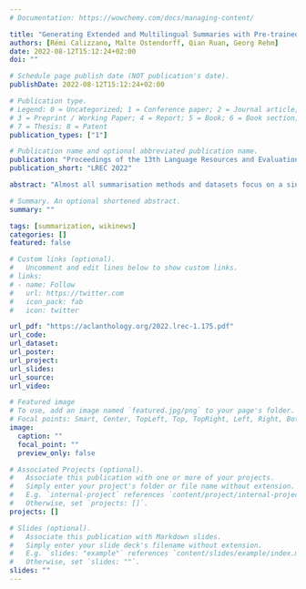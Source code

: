```yaml
---
# Documentation: https://wowchemy.com/docs/managing-content/

title: "Generating Extended and Multilingual Summaries with Pre-trained Transformers"
authors: [Rémi Calizzano, Malte Ostendorff, Qian Ruan, Georg Rehm]
date: 2022-08-12T15:12:24+02:00
doi: ""

# Schedule page publish date (NOT publication's date).
publishDate: 2022-08-12T15:12:24+02:00

# Publication type.
# Legend: 0 = Uncategorized; 1 = Conference paper; 2 = Journal article;
# 3 = Preprint / Working Paper; 4 = Report; 5 = Book; 6 = Book section;
# 7 = Thesis; 8 = Patent
publication_types: ["1"]

# Publication name and optional abbreviated publication name.
publication: "Proceedings of the 13th Language Resources and Evaluation Conference (LREC 2022)"
publication_short: "LREC 2022"

abstract: "Almost all summarisation methods and datasets focus on a single language and short summaries. We introduce a new dataset called WikinewsSum for English, German, French, Spanish, Portuguese, Polish, and Italian summarisation tailored for extended summaries of approx. 11 sentences. The dataset comprises 39,626 summaries which are news articles from Wikinews and their sources. We compare three multilingual transformer models on the extractive summarisation task and three training scenarios on which we fine-tune mT5 to perform abstractive summarisation. This results in strong baselines for both extractive and abstractive summarisation on WikinewsSum. We also show how the combination of an extractive model with an abstractive one can be used to create extended abstractive summaries from long input documents. Finally, our results show that fine-tuning mT5 on all the languages combined significantly improves the summarisation performance on low-resource languages."

# Summary. An optional shortened abstract.
summary: ""

tags: [summarization, wikinews]
categories: []
featured: false

# Custom links (optional).
#   Uncomment and edit lines below to show custom links.
# links:
# - name: Follow
#   url: https://twitter.com
#   icon_pack: fab
#   icon: twitter

url_pdf: "https://aclanthology.org/2022.lrec-1.175.pdf"
url_code:
url_dataset:
url_poster:
url_project:
url_slides:
url_source:
url_video:

# Featured image
# To use, add an image named `featured.jpg/png` to your page's folder. 
# Focal points: Smart, Center, TopLeft, Top, TopRight, Left, Right, BottomLeft, Bottom, BottomRight.
image:
  caption: ""
  focal_point: ""
  preview_only: false

# Associated Projects (optional).
#   Associate this publication with one or more of your projects.
#   Simply enter your project's folder or file name without extension.
#   E.g. `internal-project` references `content/project/internal-project/index.md`.
#   Otherwise, set `projects: []`.
projects: []

# Slides (optional).
#   Associate this publication with Markdown slides.
#   Simply enter your slide deck's filename without extension.
#   E.g. `slides: "example"` references `content/slides/example/index.md`.
#   Otherwise, set `slides: ""`.
slides: ""
---
```

